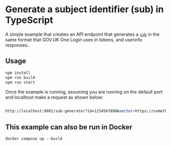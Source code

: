 # Generate a subject identifier (sub) in TypeScript

A simple example that creates an API endpoint that generates a [`sub`](https://docs.sign-in.service.gov.uk/integrate-with-integration-environment/authenticate-your-user/#receive-response-for-retrieve-user-information) in the same format that GOV.UK One Login uses in tokens, and userinfo responses..

## Usage

```bash
npm install
npm run build
npm run start
```

Once the example is running, assuming you are running on the default port and localhost make a request as shown below:

```bash

http://localhost:8081/sub-generator?id=1234567890&sector=https://something.gov.uk

```

## This example can also be run in Docker

`docker compose up --build`
